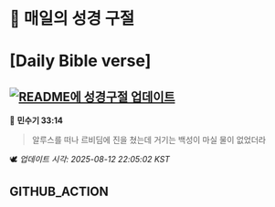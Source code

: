 # 🙏 매일의 성경 구절
# [Daily Bible verse]
## [![README에 성경구절 업데이트](https://github.com/DONGSUKA/first_test/actions/workflows/update-readme-bible.yml/badge.svg)](https://github.com/DONGSUKA/first_test/actions/workflows/update-readme-bible.yml)
<!-- START_BIBLE_VERSE -->
📖 **민수기 33:14**
> 알루스를 떠나 르비딤에 진을 쳤는데 거기는 백성이 마실 물이 없었더라

🕊️ _업데이트 시각: 2025-08-12 22:05:02 KST_
  <!-- END_BIBLE_VERSE -->
## GITHUB_ACTION
